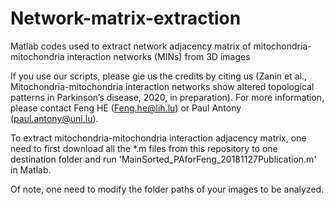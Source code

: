 # Network-matrix-extraction
Matlab codes used to extract network adjacency matrix of mitochondria-mitochondria interaction networks (MINs) from 3D images

If you use our scripts, please gie us the credits by citing us (Zanin et al., Mitochondria-mitochondria interaction networks show altered topological patterns in Parkinson’s disease, 2020, in preparation). For more information, please contact Feng HE (Feng.he@lih.lu) or Paul Antony (paul.antony@uni.lu).

To extract mitochondria-mitochondria interaction adjacency matrix, one need to first download all the *.m files from this repository 
to one destination folder and run 'MainSorted_PAforFeng_20181127Publication.m' in Matlab.

Of note, one need to modify the folder paths of your images to be analyzed.
